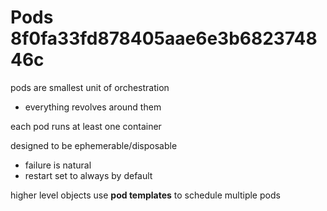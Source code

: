 # Pods 8f0fa33fd878405aae6e3b682374846c

pods are smallest unit of orchestration

* everything revolves around them

each pod runs at least one container

designed to be ephemerable/disposable

* failure is natural
* restart set to always by default

higher level objects use **pod templates** to schedule multiple pods

